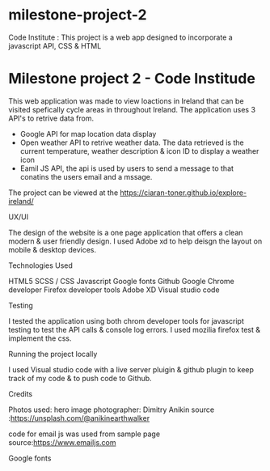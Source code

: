 # milestone-project-2
Code Institute : This project is a web app designed to incorporate a javascript API, CSS &amp; HTML

# Milestone project 2 - Code Institude









This web application was made to view loactions in Ireland that can be visited spefically cycle areas in throughout Ireland. The application uses 3 API's to retrive data from. 
* Google API for map location data display
* Open weather API to retrive weather data. The data retrieved is the current temperature, weather description & icon ID to display a weather icon
* Eamil JS API, the api is used by users to send a message to that conatins the users email and a mssage.

The project can be viewed at the https://ciaran-toner.github.io/explore-ireland/


UX/UI

The design of the website is a one page application that offers a clean modern & user friendly design. I used Adobe xd to help deisgn the layout on mobile & desktop devices.







Technologies Used

HTML5
SCSS / CSS 
Javascript
Google fonts
Github
Google Chrome developer
Firefox developer tools
Adobe XD
Visual studio code

Testing

I tested the application using both chrom developer tools for javascript testing to test the API calls & console log errors. 
I used mozilia firefox test & implement the css.


Running the project locally

I used Visual studio code with a live server pluigin & github plugin to keep track of my code & to push code to Github.


Credits

Photos used: hero image
photographer: Dimitry Anikin
source :https://unsplash.com/@anikinearthwalker

code for email js was used from sample page 
source:https://www.emailjs.com

Google fonts



